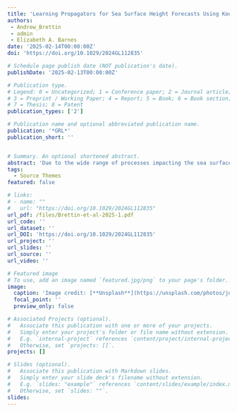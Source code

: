 ```yaml
---
title: 'Learning Propagators for Sea Surface Height Forecasts Using Koopman Autoencoders'
authors:
 - Andrew_Brettin
 - admin
 - Elizabeth A. Barnes
date: '2025-02-14T00:00:00Z'
doi: 'https://doi.org/10.1029/2024GL112835'

# Schedule page publish date (NOT publication's date).
publishDate: '2025-02-13T00:00:00Z'

# Publication type.
# Legend: 0 = Uncategorized; 1 = Conference paper; 2 = Journal article;
# 3 = Preprint / Working Paper; 4 = Report; 5 = Book; 6 = Book section;
# 7 = Thesis; 8 = Patent
publication_types: ['2']

# Publication name and optional abbreviated publication name.
publication: '*GRL*'
publication_short: ''


# Summary. An optional shortened abstract.
abstract: 'Due to the wide range of processes impacting the sea surface height (SSH) on daily-to-interannual timescales, SSH forecasts are hampered by numerous sources of uncertainty. While statistical-dynamical methods like Linear Inverse Modeling have been successful at making forecasts, they often rely on assumptions that can be hard to satisfy given the nonlinear dynamics of the climate. Here, we train convolutional autoencoders with a dynamical propagator in the latent space to generate forecasts of SSH anomalies. Learning a nonlinear dimensionality reduction and the prediction timestepping together results in a propagator that produces better predictions for daily- and monthly-averaged SSH in the North Pacific and Atlantic than if the dimensionality reduction and dynamics are learned separately. The reconstruction skill of the model highlights regions in which better representation results in improved predictions: in particular, the tropics for North Pacific daily SSH predictions and the Caribbean Current for the North Atlantic.'
tags:
  - Source Themes
featured: false

# links:
# - name: ""
#   url: "https://doi.org/10.1029/2024GL112835"
url_pdf: /files/Brettin-et-al-2025-1.pdf
url_code: ''
url_dataset: ''
url_DOI: 'https://doi.org/10.1029/2024GL112835'
url_project: ''
url_slides: ''
url_source: ''
url_video: ''

# Featured image
# To use, add an image named `featured.jpg/png` to your page's folder.
image:
  caption: 'Image credit: [**Unsplash**](https://unsplash.com/photos/jdD8gXaTZsc)'
  focal_point: ''
  preview_only: false

# Associated Projects (optional).
#   Associate this publication with one or more of your projects.
#   Simply enter your project's folder or file name without extension.
#   E.g. `internal-project` references `content/project/internal-project/index.md`.
#   Otherwise, set `projects: []`.
projects: []

# Slides (optional).
#   Associate this publication with Markdown slides.
#   Simply enter your slide deck's filename without extension.
#   E.g. `slides: "example"` references `content/slides/example/index.md`.
#   Otherwise, set `slides: ""`.
slides:
---
```

